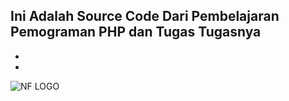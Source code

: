 Ini Adalah Source Code Dari Pembelajaran Pemograman PHP dan Tugas Tugasnya
-
-
-
![NF LOGO](https://github.com/damskuyyy/Tugas-PHP/assets/92261904/5d26eeb6-6042-431d-a871-42286eb9d17f)

